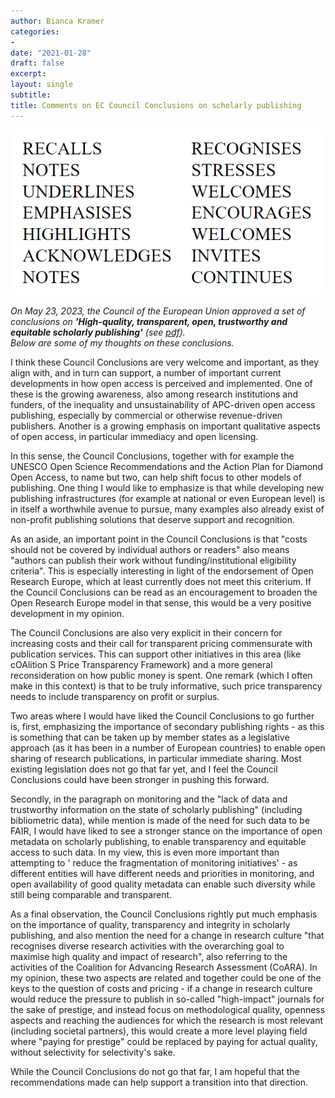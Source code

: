 ```yaml
---
author: Bianca Kramer
categories:
- 
date: "2021-01-28"
draft: false
excerpt: 
layout: single
subtitle:
title: Comments on EC Council Conclusions on scholarly publishing
---
```


![featured image](featured_202306_ec.png)

*On May 23, 2023, the Council of the European Union approved a set of conclusions on* ***'High-quality, transparent, open, trustworthy and equitable scholarly publishing'*** *(see [pdf](https://data.consilium.europa.eu/doc/document/ST-9616-2023-INIT/en/pdf)).*  
*Below are some of my thoughts on these conclusions.*
 

I think these Council Conclusions are very welcome and important, as they align with, and in turn can support, a number of important current developments in how open access is perceived and implemented. One of these is the growing awareness, also among research institutions and funders, of the inequality and unsustainability of APC-driven open access publishing, especially by commercial or otherwise revenue-driven publishers. Another is a growing emphasis on important qualitative aspects of open access, in particular immediacy and open licensing. 

In this sense, the Council Conclusions, together with for example the UNESCO Open Science Recommendations and the Action Plan for Diamond Open Access, to name but two, can help shift focus to other models of publishing. One thing I would like to emphasize is that while developing new publishing infrastructures (for example at national or even European level) is in itself a worthwhile avenue to pursue, many examples also already exist of non-profit publishing solutions that deserve support and recognition.

 As an aside, an important point in the Council Conclusions is that "costs should not be covered by individual authors or readers" also means  "authors can publish their work without funding/institutional eligibility criteria". This is especially interesting in light of the endorsement of Open Research Europe, which at least currently does not meet this criterium. If the Council Conclusions can be read as an encouragement to broaden the Open Research Europe model in that sense, this would be a very positive development in my opinion.  

The Council Conclusions are also very explicit in their concern for increasing costs and their call for transparent pricing commensurate with publication services. This can support other initiatives in this area (like cOAlition S Price Transparency Framework) and a more general reconsideration on how public money is spent. One remark (which I often make in this context) is that to be truly informative, such price transparency needs to include transparency on profit or surplus. 

Two areas where I would have liked the Council Conclusions to go further is, first, emphasizing the importance of secondary publishing rights - as this is something that can be taken up by member states as a legislative approach (as it has been in a number of European countries) to enable open sharing of research publications, in particular immediate sharing. Most existing legislation does not go that far yet, and I feel the Council Conclusions could have been stronger in pushing this forward.

Secondly, in the paragraph on monitoring and the "lack of data and trustworthy information on the state of scholarly publishing" (including bibliometric data), while mention is made of the need for such data to be FAIR, I would have liked to see a stronger stance on the importance of open metadata on scholarly publishing, to enable transparency and equitable access to such data. In my view, this is even more important than attempting to ' reduce the fragmentation of monitoring initiatives' - as different entities will have different needs and priorities in monitoring, and open availability of good quality metadata can enable such diversity while still being comparable and transparent. 

As a final observation, the Council Conclusions rightly put much emphasis on the importance of quality, transparency and integrity in scholarly publishing, and also mention the need for a change in research culture "that recognises diverse research activities with the overarching goal to maximise high quality and impact of research", also referring to the activities of the Coalition for Advancing Research Assessment
(CoARA). In my opinion, these two aspects are related and together could  be one of the keys to the question of costs and pricing - if a change in research culture would reduce the pressure to publish in so-called "high-impact" journals for the sake of prestige, and instead focus on methodological quality, openness aspects and reaching the audiences for which the research is most relevant (including societal partners), this would create a more level playing field where "paying for prestige" could be replaced by paying for actual quality, without selectivity for selectivity's sake. 

While the Council Conclusions do not go that far, I am hopeful that the recommendations made can help support a transition into that direction.   



